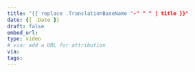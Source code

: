 ```yaml
---
title: "{{ replace .TranslationBaseName "-" " " | title }}"
date: {{ .Date }}
draft: false
embed_url: 
type: video
# via: add a URL for attribution
via: 
tags:
---
```

